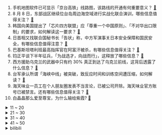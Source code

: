 1. 手机地图软件已可显示「京台高铁」线路图，该路线的开通有何重要意义？ [:link:](https://www.zhihu.com/question/547566475)
2. 8 月 8 日，东部战区继续位台岛周边海空域进行实战化联合演训，哪些信息值得关注？ [:link:](https://www.zhihu.com/question/547491278)
3. 韩国向美国提出了「芯片四方联盟」应「尊重一个中国原则」、「不对华出口限制」的要求，如何解读这一要求？ [:link:](https://www.zhihu.com/question/547500629)
4. 日首相又找联合国秘书长「告状」称，中方军演事关日本安全保障和国民安全，有哪些信息值得注意？ [:link:](https://www.zhihu.com/question/547487669)
5. 巴基斯坦塔利班最高指挥官在阿富汗被杀，有哪些信息值得关注？ [:link:](https://www.zhihu.com/question/547553055)
6. 钧正平谈下半年征兵，「为战选才，向战而行」，这释放了哪些信息？ [:link:](https://www.zhihu.com/question/547501231)
7. 西方援助乌克兰的武器中只有约 30% 真正到达了乌克兰前线，这背后透露了什么信息？ [:link:](https://www.zhihu.com/question/547546692)
8. 台军承认所谓「海峡中线」被突破，致反应时间和训练空间遭压缩，如何解读？ [:link:](https://www.zhihu.com/question/547585478)
9. 海天味业一员工在个人朋友圈发表不当言论，已被公司开除。海天味业官方账号已被禁言。还有哪些信息值得关注？ [:link:](https://www.zhihu.com/question/547515115)
10. 白晶晶那么爱至尊宝，为什么输给紫霞? [:link:](https://www.zhihu.com/question/357816068)
<details>
<summary>11 ~ 20</summary>

11. 为什么台式电源冗余那么多，而笔记本却有压着电源瓦数配置的存在？？ [:link:](https://www.zhihu.com/question/547423071)
12. 为什么星巴克的白领们大都在用 MacBook？ [:link:](https://www.zhihu.com/question/545252942)
13. 退休金有六千元，是什么水平？ [:link:](https://www.zhihu.com/question/316974055)
14. 水牛奶真的是「水牛」的奶吗？为什么会比牛奶好喝？ [:link:](https://www.zhihu.com/question/545972090)
15. 外国记者妄称「台湾已事实独立」，遭中国大使怒怼「你得加强学习」，该言论有何荒谬之处？哪些问题需要警惕？ [:link:](https://www.zhihu.com/question/547486054)
16. 如何看待农民日报评老人下地打农药被要求广播检讨，称「全县静默，庄稼没法静默」？ [:link:](https://www.zhihu.com/question/547481964)
17. 看小说的时候到底需不需要先看书友的评价? [:link:](https://www.zhihu.com/question/544047960)
18. 20万买电车还是油车？ [:link:](https://www.zhihu.com/question/515177313)
19. 中年人最大的劫是什么？ [:link:](https://www.zhihu.com/question/511998435)
20. 外汇交易“真正的趋势交易，不预判，只跟随”这句话真的是正确的吗? [:link:](https://www.zhihu.com/question/541869725)
</details>
<details>
<summary>21 ~ 30</summary>

21. 北京试点全龄友好型住宅，对中心城区 60 岁及以上老年家庭首套房首付比例降至 35%，将产生哪些影响？ [:link:](https://www.zhihu.com/question/547140184)
22. 考教资和考教师编有什么区别，考了教师资格证就能当老师吗？ [:link:](https://www.zhihu.com/question/545542729)
23. 我的爸爸重复告诉我一句话「你已经十八岁，我的义务已完成，我没必要再为你做什么」请问你怎么看？ [:link:](https://www.zhihu.com/question/418878039)
24. 为什么常常用入口即化形容美食？ [:link:](https://www.zhihu.com/question/268312497)
25. 即将进入高三，我是继续待在平行班当第一，还是选择去尖子班垫底？ [:link:](https://www.zhihu.com/question/542265963)
26. 音乐学习中是不是节奏比音准更难学？为什么好像大多音乐教学重点都放在音准方面，例如音程，和弦之类的? [:link:](https://www.zhihu.com/question/543836418)
27. 夏天去丽江旅游，该怎么做一份详细实用的攻略？ [:link:](https://www.zhihu.com/question/542130660)
28. 社恐的本质是什么？ [:link:](https://www.zhihu.com/question/359104641)
29. 为什么苏联时期要花费大量外汇进口粮食，而解体后的俄罗斯却是粮食出口国？ [:link:](https://www.zhihu.com/question/475603509)
30. 你人生中遇见的贵人是怎么帮助你的？ [:link:](https://www.zhihu.com/question/23542988)
</details>
<details>
<summary>31 ~ 40</summary>

31. 有哪些事是你去了泰国以后才知道的？ [:link:](https://www.zhihu.com/question/312410230)
32. 该不该把保姆当家人看待？ [:link:](https://www.zhihu.com/question/68780501)
33. 脱脂牛奶和全脂牛奶的差异有哪几方面？分别适合什么人喝？ [:link:](https://www.zhihu.com/question/545972959)
34. 假如萧玄冲击斗帝成功了，萧炎会是什么样的开局? [:link:](https://www.zhihu.com/question/547084273)
35. 哪些雪糕冰品能一秒勾起你的童年回忆？ [:link:](https://www.zhihu.com/question/545973086)
36. 准高中生，怎么避开小女生的勾心斗角？ [:link:](https://www.zhihu.com/question/545818555)
37. 杭州一女子寻刺激 4 个月超市逃单 34 次，因手机落超市被抓。该女子行为出于何种心理？ [:link:](https://www.zhihu.com/question/547081147)
38. 2022 年下半年征兵工作全面展开，有什么亮点值得关注？ [:link:](https://www.zhihu.com/question/547539869)
39. 作为大学生，有必要参与类似「荣耀创意精英挑战赛」的企业活动吗？它对于个人有何实际收益？ [:link:](https://www.zhihu.com/question/546511006)
40. 为什么《笑傲江湖》中要花那么多的篇幅去写林平之，金庸到底想表达什么？ [:link:](https://www.zhihu.com/question/542185510)
</details>
<details>
<summary>41 ~ 50</summary>

41. 为什么 python 内置的 sort 比自己写的快速排序快 100 倍？ [:link:](https://www.zhihu.com/question/503261465)
42. 纪晓岚与和珅不是敌人关系吗？为什么《铁齿铜牙纪晓岚》里的两个人感觉像损友？ [:link:](https://www.zhihu.com/question/542181588)
43. 如何评价百度李彦宏的观点「就自动驾驶而言，集度将领先特斯拉一代」？两者技术上有哪些差别？ [:link:](https://www.zhihu.com/question/547542710)
44. 瑞士冰川融化惊现 54 年前坠毁飞机残骸，为何残骸会出现在融化的冰川中？全球冰川会继续融化下去吗？ [:link:](https://www.zhihu.com/question/547456016)
45. 苹果开始录制 iPhone 14 系列发布会，将于 9 月举行，哪些信息值得关注？ [:link:](https://www.zhihu.com/question/547454297)
46. 如何看待国乒队长马龙保研北京体育大学？怎样评价马龙对于国乒的贡献？ [:link:](https://www.zhihu.com/question/547452924)
47. 如何看待西安一整形技术院长在自己门诊整形身亡，初步认定为麻醉意外？整形手术有哪些风险需要关注？ [:link:](https://www.zhihu.com/question/547565323)
48. 比亚迪执行副总裁拟捐赠 50 万股公司股份给比亚迪慈善基金会，价值 1.6 亿元，哪些信息值得关注？ [:link:](https://www.zhihu.com/question/547485819)
49. 如何评价有部分网友认为《崩坏 3》新 Boss 抄袭了《艾尔登法环》这件事? [:link:](https://www.zhihu.com/question/547196702)
50. 大家都是出于什么理由养猫的？ [:link:](https://www.zhihu.com/question/480847855)
</details><details>
<summary>bilibili</summary>

1. 承包一片藕塘！抽尽藕杆里的藕丝！只为做一块比黄金还贵的泥？ [:link:](//www.bilibili.com/video/BV1Bd4y127mh)
2. 你这背景确实是假的 [:link:](//www.bilibili.com/video/BV1nG4y1Y7rN)
3. 当我第七次尝试rap [:link:](//www.bilibili.com/video/BV1SB4y147Hv)
4. 【TF家族】2022 TF家族夏日运动会 [:link:](//www.bilibili.com/video/BV1ua411f7rg)
5. 100斤vs200斤，交换饮食一周，会发生什么变化？？ [:link:](//www.bilibili.com/video/BV1ZB4y1r79G)
6. 小潮team辩论赛 [:link:](//www.bilibili.com/video/BV1nd4y1m7FH)
7. 婚礼办成漫展是什么体验？ [:link:](//www.bilibili.com/video/BV1Ye4y1D76J)
8. 外卖员：您点的外卖真香啊！ [:link:](//www.bilibili.com/video/BV1wT411L7z2)
9. ”凶 手 不 止 一 个“ [:link:](//www.bilibili.com/video/BV1eG4y1v7Ky)
10. 动 捕 鬼 才 [:link:](//www.bilibili.com/video/BV14F411A7NQ)
<details>
<summary>11 ~ 20</summary>

11. 漠叔上门送外卖，大家开心的给五星好评！ [:link:](//www.bilibili.com/video/BV1or4y157NU)
12. 我请大虾吃大虾！ [:link:](//www.bilibili.com/video/BV1ZU4y1Y7UM)
13. 贱谍过家家（2） [:link:](//www.bilibili.com/video/BV1Se4y1D7xW)
14. “你们的领导人最近在台湾问题上表现非常不好，中国人民非常不满” [:link:](//www.bilibili.com/video/BV1DB4y147Zu)
15. “这么浅，我直接过去” [:link:](//www.bilibili.com/video/BV1iT411L7rg)
16. 小球动画演奏宫崎骏动画《千与千寻》插曲 [:link:](//www.bilibili.com/video/BV1QG4y1v78Y)
17. 一起跳支舞吧！ [:link:](//www.bilibili.com/video/BV1uU4y1e7Cs)
18. 这种害人的东西为什么会存在？ 脊柱胸椎曲度就是这么被弄没的！ [:link:](//www.bilibili.com/video/BV1bd4y1N7mH)
19. 《明日方舟》2022夏日嘉年华限时活动宣传PV [:link:](//www.bilibili.com/video/BV1UG4y1v7f9)
20. 没想到吧？ 三人版向前冲！！！ [:link:](//www.bilibili.com/video/BV14T411L7C3)
</details>
<details>
<summary>21 ~ 30</summary>

21. 【鬼畜电影】熊出没之熊心归去（79分钟完整版） [:link:](//www.bilibili.com/video/BV1MT411L7fi)
22. 当医生看到我的历史记录….. [:link:](//www.bilibili.com/video/BV14T411L7oV)
23. 纽约最贵自助餐！！小伙直飞4000公里，能吃回本吗？ [:link:](//www.bilibili.com/video/BV16W4y1a7u2)
24. 比世界上最辣泡面还要辣一倍？帅小伙嘴巴都吃肿了! [:link:](//www.bilibili.com/video/BV1PT411L75j)
25. 【荒野大镖客2】我的亚瑟不需要救赎了 [:link:](//www.bilibili.com/video/BV13g411y7Tu)
26. 不魔改，不抄袭，不加爱情，就不会拍剧？ [:link:](//www.bilibili.com/video/BV1oU4y1k7dX)
27. 昨晚直播粉丝朋友们的打赏已全部捐献，感谢大家对红客的支持！ [:link:](//www.bilibili.com/video/BV1kG411b7M7)
28. “就剩一瓶了” [:link:](//www.bilibili.com/video/BV1vg411y776)
29. 大学生如何在宿舍拍出《向前冲》 [:link:](//www.bilibili.com/video/BV1yG411b7c9)
30. 第1期 东尼ookii立Flag痛击啊吗粽？【哔哩哔哩向前冲】 [:link:](//www.bilibili.com/video/BV1VT411L74E)
</details>
<details>
<summary>31 ~ 40</summary>

31. 用第三人称生活一天是什么感受！？ [:link:](//www.bilibili.com/video/BV1gV4y177sd)
32. 【2022TF家族夏日运动会】时代少年团4K全程饭拍 [:link:](//www.bilibili.com/video/BV1iV4y1x775)
33. 《时 代 少 年 团》 [:link:](//www.bilibili.com/video/BV1DG4y1v7BG)
34. 我是Gloria歌莉雅，我入驻B站啦！ [:link:](//www.bilibili.com/video/BV1Zg411C7JL)
35. 日落总是能感到时光流逝的脚步 [:link:](//www.bilibili.com/video/BV1TS4y147VB)
36. 可爱吗？拿智商换的！ [:link:](//www.bilibili.com/video/BV1Be4y1D7Vz)
37. 《口蘑的三种神仙吃法》总有一款适合你！ [:link:](//www.bilibili.com/video/BV1ze4y1D7wT)
38. 【STN快报第6.5季01】企鹅最强的吸血游戏出现了！ [:link:](//www.bilibili.com/video/BV1cU4y1e7xC)
39. 室外地面76度！ 我家地面却零下-30℃！猫直呼冻脚！ [:link:](//www.bilibili.com/video/BV1ga411f79y)
40. 30秒看完西游记 [:link:](//www.bilibili.com/video/BV12t4y137ij)
</details>
<details>
<summary>41 ~ 50</summary>

41. 游戏主播准备一个月的求婚视频 [:link:](//www.bilibili.com/video/BV1Gd4y1S7GT)
42. 你这背景太假了？但羊是真的！ [:link:](//www.bilibili.com/video/BV1oB4y1r7iK)
43. 9英寸披萨有多大？你点的披萨缩水了吗？【慧小媛】 [:link:](//www.bilibili.com/video/BV1gV4y177pV)
44. 当天气预报主持人不小心点了一下屏幕…… [:link:](//www.bilibili.com/video/BV1Sd4y1T7nR)
45. 宝可梦大师，但是火箭队 [:link:](//www.bilibili.com/video/BV1UN4y1V7fE)
46. 建议收藏！这些学生党最应该学会的硬技能，一个视频教会你：设计、剪辑、办公软件 [:link:](//www.bilibili.com/video/BV15B4y167Ds)
47. 爆肝36小时 只为了这60秒的视频 [:link:](//www.bilibili.com/video/BV1Qe4y1D7mT)
48. 永远不要背对大海，不然就会像我一样 [:link:](//www.bilibili.com/video/BV1wt4y1G76i)
49. 其实在房顶过夜也蛮好的，就是蚊子有点多。 [:link:](//www.bilibili.com/video/BV1QG4y1v78m)
50. 战吗？战啊！我一人单挑一座城！《水浒传》P33 [:link:](//www.bilibili.com/video/BV1fg411C7XS)
</details>
<details>
<summary>51 ~ 60</summary>

51. 一口气看完国剧巅峰《白夜追凶》，中国最值得看的悬疑剧，有它一位！ [:link:](//www.bilibili.com/video/BV1ZN4y1V712)
52. 外卖员:我不允许任何一位顾客挨了饿！ [:link:](//www.bilibili.com/video/BV1ut4y1G7AD)
53. 评分3.7！网飞惨遭诈骗？拷打2018最低能动画！看完直接全麻 [:link:](//www.bilibili.com/video/BV1eS4y1s7cx)
54. 《 菇 勇 者 2 》 [:link:](//www.bilibili.com/video/BV17d4y1N7gn)
55. 在枪战时拔掉了敌人弹匣！4.0 [:link:](//www.bilibili.com/video/BV1NS4y1475Y)
56. 我！三木！向前冲！vlog！ [:link:](//www.bilibili.com/video/BV1ZB4y147ao)
57. 姬你太美！二次元坤坤子：你干嘛哈哈哎哟 [:link:](//www.bilibili.com/video/BV11N4y1V7gX)
58. 战双动作设计师！你设计动作是没有上限的？邦比娜塔能不能再优雅一点？ [:link:](//www.bilibili.com/video/BV1PV4y177LE)
59. 【荒野大镖客2】约翰探店：黑水镇土菜馆 $50 [:link:](//www.bilibili.com/video/BV1Rd4y1T7Mm)
60. 自助餐，没有仨战士吃不回本的！ [:link:](//www.bilibili.com/video/BV1NB4y1t7Uo)
</details>
<details>
<summary>61 ~ 70</summary>

61. 我这么大一把西瓜刀劈下去！你扛得住嘛！！！ [:link:](//www.bilibili.com/video/BV1fd4y1275z)
62. 永琪向前冲！（下） [:link:](//www.bilibili.com/video/BV1SG4y1v76E)
63. 全世界最大的蜜雪冰城店 [:link:](//www.bilibili.com/video/BV1ZB4y1r7eE)
64. 对不起，我真的太快了！ [:link:](//www.bilibili.com/video/BV1La411K7pQ)
65. “口水油”就是地沟油，请不要为它洗地！ [:link:](//www.bilibili.com/video/BV1PF411P73a)
66. 《迷信和不迷信都沉默了》 [:link:](//www.bilibili.com/video/BV1jd4y1N7zP)
67. 泰国生腌第一吃，味道其实挺好的，但是没想象的那么惊艳！ [:link:](//www.bilibili.com/video/BV12d4y1T72m)
68. “这短短四十多分钟，看懂的人却花了二十多年...” [:link:](//www.bilibili.com/video/BV1JN4y1j7Vo)
69. 进点啊！我求求你们进点啊！！！【解说全覆盖29期】 [:link:](//www.bilibili.com/video/BV16d4y1T7qH)
70. 笑死我了 不允许有人没看过这个视频 [:link:](//www.bilibili.com/video/BV1Pg411y7Ti)
</details>
<details>
<summary>71 ~ 80</summary>

71. 北方婆婆vs南方婆婆的儿媳争夺战 [:link:](//www.bilibili.com/video/BV1GN4y1j7cD)
72. 第一次穿辣妹装出门，场面一度尴尬..... [:link:](//www.bilibili.com/video/BV1fB4y1r7fw)
73. 你这MC太假了 [:link:](//www.bilibili.com/video/BV1oa411N7Ye)
74. 17年火爆全球的神作！《茶杯头》究竟讲了什么故事？ [:link:](//www.bilibili.com/video/BV1LN4y1j7fs)
75. 现实中女生的真实想法(下)… [:link:](//www.bilibili.com/video/BV15a411f7xS)
76. 【书记舞】双胞胎学姐想让铁根er学跳舞 [:link:](//www.bilibili.com/video/BV1YS4y147th)
77. 我们的童年好像真的不见了！ [:link:](//www.bilibili.com/video/BV1VT411L78h)
78. 我终于成了全B站第一个…？ [:link:](//www.bilibili.com/video/BV1nG4y1Y7EB)
79. 【整活】猪帮说唱ep1 [:link:](//www.bilibili.com/video/BV1gN4y1573V)
80. 国产综艺里罕见的真性情，两个善良的人相遇，最终成了幸福的人 [:link:](//www.bilibili.com/video/BV12e4y1D7jv)
</details>
<details>
<summary>81 ~ 90</summary>

81. 《2022最尬偶像剧》 [:link:](//www.bilibili.com/video/BV1kG411b7pD)
82. 我们对老板的关心，不是嘴上说说而已。 [:link:](//www.bilibili.com/video/BV1AN4y15721)
83. 当代年轻人：早困午乏夜精神 [:link:](//www.bilibili.com/video/BV1qr4y1575n)
84. 南关小碗牛肉汤  厨子探店¥129 [:link:](//www.bilibili.com/video/BV1BG411b72f)
85. 耿叔在联合国“杀”疯了，火力全开，舌战群儒！ [:link:](//www.bilibili.com/video/BV12e4y1D7qY)
86. “长大后发现，这么棒的台词越来越少了” [:link:](//www.bilibili.com/video/BV1fe4y1D7ft)
87. 救救孩子，管管家长 [:link:](//www.bilibili.com/video/BV16Y4y1w7Sb)
88. 震撼！东部战区演训第二天超燃现场 [:link:](//www.bilibili.com/video/BV1tT411L716)
89. “帝君的小棉袄” [:link:](//www.bilibili.com/video/BV14a411K7Zd)
90. 名场面很多，自带段子的男银 [:link:](//www.bilibili.com/video/BV1zW4y1a7qV)
</details>
<details>
<summary>91 ~ 100</summary>

91. 《新三国》幕后真离谱！曹操直播，刘备蹦迪，诸葛亮耍枪...... [:link:](//www.bilibili.com/video/BV1bW4y1a7mr)
92. 《 3000+ 人 共 享 国 宴 》 [:link:](//www.bilibili.com/video/BV1aW4y1a7LM)
93. 虐杀！早安《麒麟》爆发力惊艳全场！应战雾都 [:link:](//www.bilibili.com/video/BV1Zg411C7NM)
94. 背 景 太 激 情 [:link:](//www.bilibili.com/video/BV1YB4y1r7Wy)
95. 钢材缩水实锤！东风本田CR-V对撞雪佛兰探界者 [:link:](//www.bilibili.com/video/BV1hU4y1e7BD)
96. 你是否也体验过农村闹铃（本人原创） [:link:](//www.bilibili.com/video/BV18e4y1X7NB)
97. 360s 我的女友 莉莉安 [:link:](//www.bilibili.com/video/BV1NN4y157jY)
98. 哔哩哔哩向前冲 之勇士发廊队！！！ [:link:](//www.bilibili.com/video/BV1CB4y147pP)
99. 张镇辉台球正经教学【6个不太建议使用的技巧】15.0版本 [:link:](//www.bilibili.com/video/BV1CB4y1r7d5)
100. 【meme】life gose on [:link:](//www.bilibili.com/video/BV1DY4y1P7FR)
</details></details>